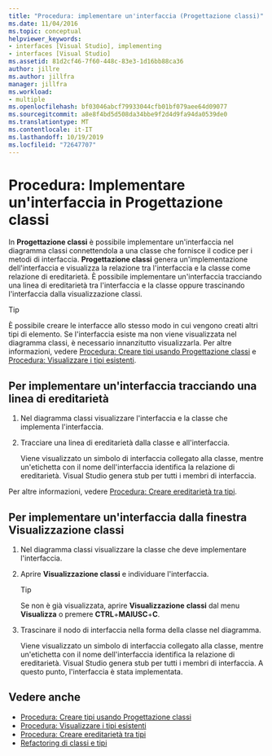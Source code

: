 ```yaml
---
title: "Procedura: implementare un'interfaccia (Progettazione classi)"
ms.date: 11/04/2016
ms.topic: conceptual
helpviewer_keywords:
- interfaces [Visual Studio], implementing
- interfaces [Visual Studio]
ms.assetid: 81d2cf46-7f60-448c-83e3-1d16bb88ca36
author: jillre
ms.author: jillfra
manager: jillfra
ms.workload:
- multiple
ms.openlocfilehash: bf03046abcf79933044cfb01bf079aee64d09077
ms.sourcegitcommit: a8e8f4bd5d508da34bbe9f2d4d9fa94da0539de0
ms.translationtype: MT
ms.contentlocale: it-IT
ms.lasthandoff: 10/19/2019
ms.locfileid: "72647707"
---
```

# <a name="how-to-implement-an-interface-in-class-designer"></a>Procedura: Implementare un'interfaccia in Progettazione classi

In **Progettazione classi** è possibile implementare un'interfaccia nel diagramma classi connettendola a una classe che fornisce il codice per i metodi di interfaccia. **Progettazione classi** genera un'implementazione dell'interfaccia e visualizza la relazione tra l'interfaccia e la classe come relazione di ereditarietà. È possibile implementare un'interfaccia tracciando una linea di ereditarietà tra l'interfaccia e la classe oppure trascinando l'interfaccia dalla visualizzazione classi.

> [!TIP]
> È possibile creare le interfacce allo stesso modo in cui vengono creati altri tipi di elemento. Se l'interfaccia esiste ma non viene visualizzata nel diagramma classi, è necessario innanzitutto visualizzarla. Per altre informazioni, vedere [Procedura: Creare tipi usando Progettazione classi](how-to-create-types.md) e [Procedura: Visualizzare i tipi esistenti](how-to-view-existing-types.md).

## <a name="to-implement-an-interface-by-drawing-an-inheritance-line"></a>Per implementare un'interfaccia tracciando una linea di ereditarietà

1. Nel diagramma classi visualizzare l'interfaccia e la classe che implementa l'interfaccia.

2. Tracciare una linea di ereditarietà dalla classe e all'interfaccia.

     Viene visualizzato un simbolo di interfaccia collegato alla classe, mentre un'etichetta con il nome dell'interfaccia identifica la relazione di ereditarietà. Visual Studio genera stub per tutti i membri di interfaccia.

Per altre informazioni, vedere [Procedura: Creare ereditarietà tra tipi](how-to-create-inheritance-between-types.md).

## <a name="to-implement-an-interface-from-the-class-view-window"></a>Per implementare un'interfaccia dalla finestra Visualizzazione classi

1. Nel diagramma classi visualizzare la classe che deve implementare l'interfaccia.

2. Aprire **Visualizzazione classi** e individuare l'interfaccia.

    > [!TIP]
    > Se non è già visualizzata, aprire **Visualizzazione** **classi** dal menu **Visualizza** o premere **CTRL**+**MAIUSC**+**C**.

3. Trascinare il nodo di interfaccia nella forma della classe nel diagramma.

     Viene visualizzato un simbolo di interfaccia collegato alla classe, mentre un'etichetta con il nome dell'interfaccia identifica la relazione di ereditarietà. Visual Studio genera stub per tutti i membri di interfaccia. A questo punto, l'interfaccia è stata implementata.

## <a name="see-also"></a>Vedere anche

- [Procedura: Creare tipi usando Progettazione classi](how-to-create-types.md)
- [Procedura: Visualizzare i tipi esistenti](how-to-view-existing-types.md)
- [Procedura: Creare ereditarietà tra tipi](how-to-create-inheritance-between-types.md)
- [Refactoring di classi e tipi](refactoring-classes-and-types.md)